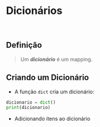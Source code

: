 
# Dicionários

<br>

## Definição

> Um __*dicionário*__ é um mapping.

## Criando um Dicionário

* A função `dict` cria um dicionário:

```python
dicionario = dict()
print(dicionario)
```

* Adicionando itens ao dicionário
